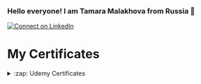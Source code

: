 ### Hello everyone! I am Tamara Malakhova from Russia 👋

[![Connect on LinkedIn](https://img.shields.io/badge/--linkedin?label=LinkedIn&logo=LinkedIn&style=social)](https://www.linkedin.com/in/tamara-malakhova/)

# My Certificates

<details> <summary>:zap: Udemy Certificates </summary>

 [⚡Certificate](https://github.com/TamaraMalakhova/TamaraMalakhova/blob/main/React_Native_certificate.jpeg)
<br>


</details>
<!--
**TamaraMalakhova/TamaraMalakhova** is a ✨ _special_ ✨ repository because its `README.md` (this file) appears on your GitHub profile.

Here are some ideas to get you started:

- 🔭 I’m currently working on ...
- 🌱 I’m currently learning ...
- 👯 I’m looking to collaborate on ...
- 🤔 I’m looking for help with ...
- 💬 Ask me about ...
- 📫 How to reach me: ...
- 😄 Pronouns: ...
- ⚡ Fun fact: ...
-->
